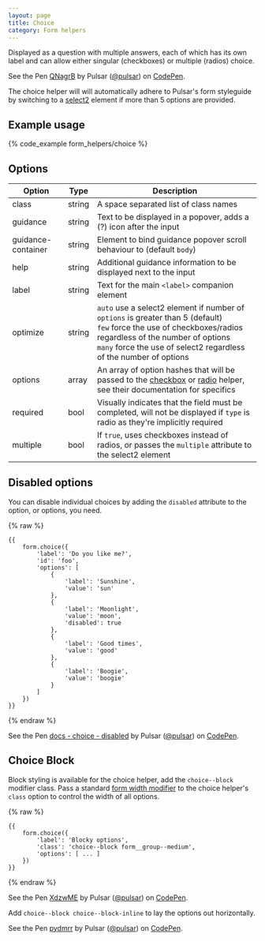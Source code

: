 ```yaml
---
layout: page
title: Choice
category: Form helpers
---
```


Displayed as a question with multiple answers, each of which has its own label and can allow either singular (checkboxes) or multiple (radios) choice.

<p data-height="185" data-theme-id="24005" data-slug-hash="QNagrB" data-default-tab="result" data-user="pulsar" class="codepen">See the Pen <a href="http://codepen.io/pulsar/pen/QNagrB/">QNagrB</a> by Pulsar (<a href="http://codepen.io/pulsar">@pulsar</a>) on <a href="http://codepen.io">CodePen</a>.</p>
<script async src="//assets.codepen.io/assets/embed/ei.js"></script>

The choice helper will will automatically adhere to Pulsar's form styleguide by switching to a [select2](select2.md) element if more than 5 options are provided.

## Example usage

{% code_example form_helpers/choice %}

## Options

Option   | Type   | Description
-------- | ------ | -------------------------------------------------------
class    | string | A space separated list of class names
guidance | string | Text to be displayed in a popover, adds a (?) icon after the input
guidance-container | string | Element to bind guidance popover scroll behaviour to (default `body`)
help     | string | Additional guidance information to be displayed next to the input
label    | string | Text for the main `<label>` companion element
optimize | string | `auto` use a select2 element if number of `options` is greater than 5 (default)<br />`few` force the use of checkboxes/radios regardless of the number of options  <br />`many` force the use of select2 regardless of the number of options
options  | array  | An array of option hashes that will be passed to the [checkbox](checkbox.md) or  [radio](radio.md) helper, see their documentation for specifics
required | bool   | Visually indicates that the field must be completed, will not be displayed if `type` is radio as they're implicitly required
multiple | bool   | If `true`, uses checkboxes instead of radios, or passes the `multiple` attribute to the select2 element

## Disabled options

You can disable individual choices by adding the `disabled` attribute to the option, or options, you need.

{% raw %}
```twig
{{
    form.choice({
        'label': 'Do you like me?',
        'id': 'foo',
        'options': [
            {
                'label': 'Sunshine',
                'value': 'sun'
            },
            {
                'label': 'Moonlight',
                'value': 'moon',
                'disabled': true
            },
            {
                'label': 'Good times',
                'value': 'good'
            },
            {
                'label': 'Boogie',
                'value': 'boogie'
            }
        ]
    })
}}
```
{% endraw %}

<p data-height="185" data-theme-id="24005" data-slug-hash="RoqxPe" data-default-tab="result" data-user="pulsar" data-embed-version="2" data-pen-title="docs - choice - disabled" class="codepen">See the Pen <a href="http://codepen.io/pulsar/pen/RoqxPe/">docs - choice - disabled</a> by Pulsar (<a href="http://codepen.io/pulsar">@pulsar</a>) on <a href="http://codepen.io">CodePen</a>.</p>
<script async src="https://production-assets.codepen.io/assets/embed/ei.js"></script>

## Choice Block

Block styling is available for the choice helper, add the `choice--block` modifier class. Pass a standard [form width modifier](styleguide-forms.md) to the choice helper's `class` option to control the width of all options.

{% raw %}
```twig
{{
    form.choice({
        'label': 'Blocky options',
        'class': 'choice--block form__group--medium',
        'options': [ ... ]
    })
}}
```
{% endraw %}

<p data-height="180" data-theme-id="24005" data-slug-hash="XdzwME" data-default-tab="result" data-user="pulsar" class="codepen">See the Pen <a href="http://codepen.io/pulsar/pen/XdzwME/">XdzwME</a> by Pulsar (<a href="http://codepen.io/pulsar">@pulsar</a>) on <a href="http://codepen.io">CodePen</a>.</p>
<script async src="//assets.codepen.io/assets/embed/ei.js"></script>

Add `choice--block choice--block-inline` to lay the options out horizontally.

<p data-height="120" data-theme-id="24005" data-slug-hash="pydmrr" data-default-tab="result" data-user="pulsar" data-embed-version="2" data-pen-title="pydmrr" class="codepen">See the Pen <a href="http://codepen.io/pulsar/pen/pydmrr/">pydmrr</a> by Pulsar (<a href="http://codepen.io/pulsar">@pulsar</a>) on <a href="http://codepen.io">CodePen</a>.</p>
<script async src="https://production-assets.codepen.io/assets/embed/ei.js"></script>
